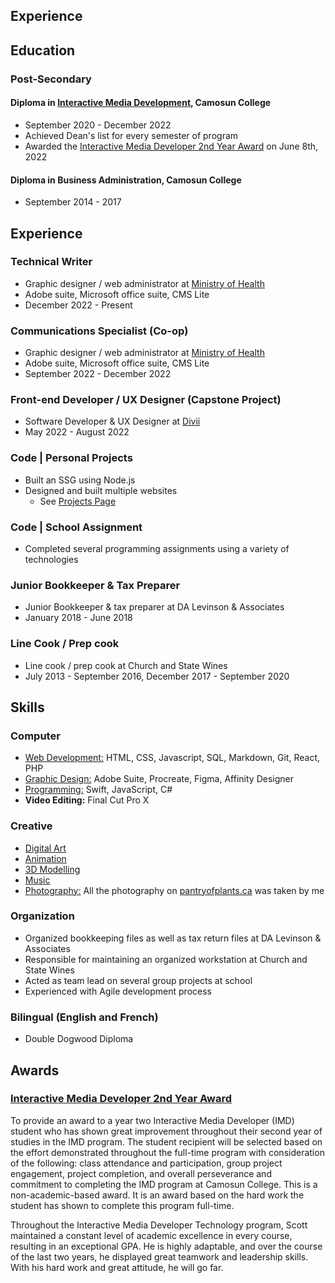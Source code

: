 <section class="content" markdown="1">

# Experience

<div class="resumeSpacing" markdown="1">

## Education

### Post-Secondary

#### Diploma in <a href="https://camosun.ca/programs-courses/find-program/interactive-media-developer-technologist-diploma" target="_blank" id="resume">Interactive Media Development</a>, Camosun College
- September 2020 - December 2022
- Achieved Dean's list for every semester of program
- Awarded the <a href="https://camosun.ca/news/school-trades-technology-2022-awards#cs" target="_blank"> Interactive Media Developer 2nd Year Award</a> on June 8th, 2022

#### Diploma in Business Administration, Camosun College
- September 2014 - 2017 	

## Experience

### Technical Writer
- Graphic designer / web administrator at <a href="https://www2.gov.bc.ca/gov/content?id=81DB166CB943452DA726FC5F028F2E34">Ministry of Health</a>
- Adobe suite, Microsoft office suite, CMS Lite
- December 2022 - Present

### Communications Specialist (Co-op)
- Graphic designer / web administrator at <a href="https://www2.gov.bc.ca/gov/content?id=81DB166CB943452DA726FC5F028F2E34">Ministry of Health</a>
- Adobe suite, Microsoft office suite, CMS Lite
- September 2022 - December 2022

### Front-end Developer /  UX Designer (Capstone Project)
- Software Developer & UX Designer at <a href="https://www.divii.ca">Divii</a>
- May 2022 - August 2022

### Code | Personal Projects
- Built an SSG using Node.js
- Designed and built multiple websites
	- See <a href="projects.html" target="_blank">Projects Page</a>

### Code | School Assignment
- Completed several programming assignments using a variety of technologies

### Junior Bookkeeper & Tax Preparer
- Junior Bookkeeper & tax preparer at DA Levinson & Associates
- January 2018 - June 2018

### Line Cook / Prep cook
- Line cook / prep cook at Church and State Wines
- July 2013 - September 2016, December 2017 - September 2020

## Skills 

### Computer
- <a href="projects.html#web" target="_blank">Web Development:</a> HTML, CSS, Javascript, SQL, Markdown, Git, React, PHP
- <a href="projects#design" target="_blank">Graphic Design:</a> Adobe Suite, Procreate, Figma, Affinity Designer
- <a href="projects#web" target="_blank">Programming:</a> Swift, JavaScript, C#
- **Video Editing:** Final Cut Pro X
	
### Creative
- <a href="art.html" target="_blank">Digital Art</a>
- <a href="animation.html" target="_blank">Animation</a>
- <a href="animation.html#3d" target="_blank">3D Modelling</a>
- <a href="https://treenotemusic.ca" target="_blank">Music</a>
- <a href="https://pantryofplants.ca" target="_blank">Photography:</a> All the photography on <a href="https://pantryofplants.ca" target="_blank">pantryofplants.ca</a> was taken by me
	
### Organization
- Organized bookkeeping files as well as tax return files at DA Levinson &amp; Associates
- Responsible for maintaining an organized workstation at Church and State Wines
- Acted as team lead on several group projects at school
- Experienced with Agile development process
	
### Bilingual (English and French)
- Double Dogwood Diploma

## Awards

### <a href="https://camosun.ca/news/school-trades-technology-2022-awards#cs" target="_blank"> Interactive Media Developer 2nd Year Award</a>

To provide an award to a year two Interactive Media Developer (IMD) student who has shown great improvement throughout their second year of studies in the IMD program. The student recipient will be selected based on the effort demonstrated throughout the full-time program with consideration of the following: class attendance and participation, group project engagement, project completion, and overall perseverance and commitment to completing the IMD program at Camosun College. This is a non-academic-based award. It is an award based on the hard work the student has shown to complete this program full-time.

Throughout the Interactive Media Developer Technology program, Scott maintained a constant level of academic excellence in every course, resulting in an exceptional GPA. He is highly adaptable, and over the course of the last two years, he displayed great teamwork and leadership skills. With his hard work and great attitude, he will go far.
</div>
</section>